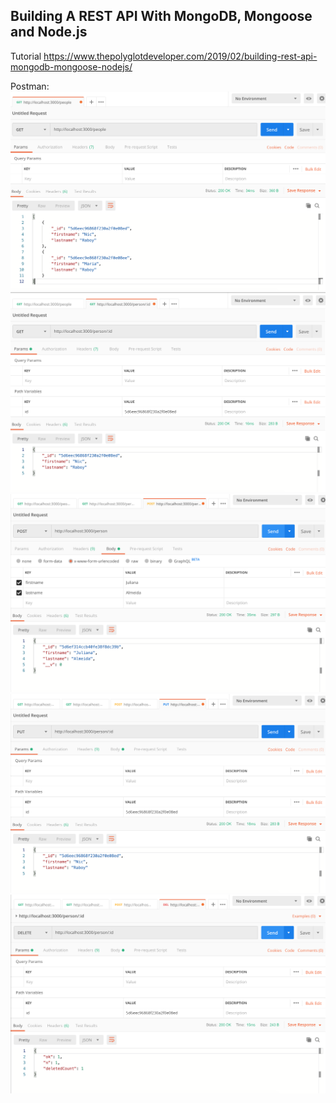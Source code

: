 ## Building A REST API With MongoDB, Mongoose and Node.js

Tutorial
https://www.thepolyglotdeveloper.com/2019/02/building-rest-api-mongodb-mongoose-nodejs/

Postman:
![GET](screenshots/Postman_GET.png)
![GET](screenshots/Postman_GET_id.png)
![POST](screenshots/Postman_POST.png)
![PUT](screenshots/Postman_PUT.png)
![DELETE](screenshots/Postman_DELETE.png)